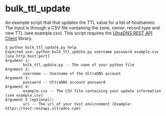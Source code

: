 bulk_ttl_update
======================

An example script that that updates the TTL value for a list of hostnames. The input is through a CSV file containing the zone, owner, record type and new TTL (see example.csv). This script requires the [UltraDNS REST API Client](https://github.com/ultradns/python_rest_api_client) library.

```
$ python bulk_ttl_update.py help
Expected use: python bulk_ttl_update.py username password example.csv [use_http host:port]
Argument 1:
        bulk_ttl_update.py -- The name of your python file
Argument 2:
        username -- Username of the UltraDNS account
Argument 3:
        password -- UltraDNS account password
Argument 4:
        example.csv -- The CSV file containing your update information (see example.csv)
Argument 5 (optional):
        url -- The url of your test environment (Example: https://test-restapi.ultradns.com)
```
